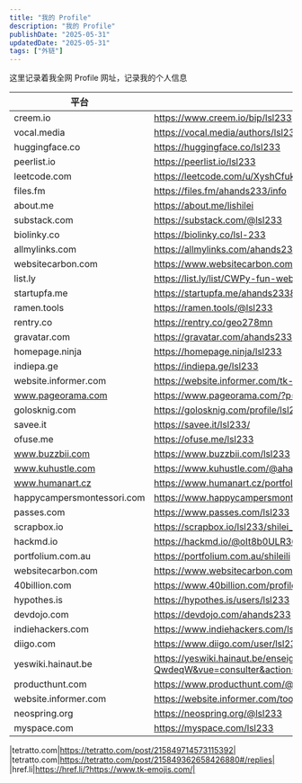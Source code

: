 ```yaml
---
title: "我的 Profile"
description: "我的 Profile"
publishDate: "2025-05-31"
updatedDate: "2025-05-31"
tags: ["外链"]
---
```


这里记录着我全网 Profile 网址，记录我的个人信息

| 平台                       | 地址                                                                                                              |
| -------------------------- | ----------------------------------------------------------------------------------------------------------------- |
| creem.io                   | https://www.creem.io/bip/lsl233                                                                                   |
| vocal.media                | https://vocal.media/authors/lsl233                                                                                |
| huggingface.co             | https://huggingface.co/lsl233                                                                                     |
| peerlist.io                | https://peerlist.io/lsl233                                                                                        |
| leetcode.com               | https://leetcode.com/u/XyshCfukKB                                                                                 |
| files.fm                   | https://files.fm/ahands233/info                                                                                   |
| about.me                   | https://about.me/lishilei                                                                                         |
| substack.com               | https://substack.com/@lsl233                                                                                      |
| biolinky.co                | https://biolinky.co/lsl-233                                                                                       |
| allmylinks.com             | https://allmylinks.com/ahands233                                                                                  |
| websitecarbon.com          | https://www.websitecarbon.com/website/tk-emojis-com/                                                              |
| list.ly                    | https://list.ly/list/CWPy-fun-website                                                                             |
| startupfa.me               | https://startupfa.me/ahands233837                                                                                 |
| ramen.tools                | https://ramen.tools/@lsl233                                                                                       |
| rentry.co                  | https://rentry.co/geo278mn                                                                                        |
| gravatar.com               | https://gravatar.com/ahands233                                                                                    |
| homepage.ninja             | https://homepage.ninja/lsl233                                                                                     |
| indiepa.ge                 | https://indiepa.ge/lsl233                                                                                         |
| website.informer.com       | https://website.informer.com/tk-emojis.com                                                                        |
| www.pageorama.com          | https://www.pageorama.com/?p=tkemojis                                                                             |
| golosknig.com              | https://golosknig.com/profile/lsl233/                                                                             |
| savee.it                   | https://savee.it/lsl233/                                                                                          |
| ofuse.me                   | https://ofuse.me/lsl233                                                                                           |
| www.buzzbii.com            | https://www.buzzbii.com/lsl233                                                                                    |
| www.kuhustle.com           | https://www.kuhustle.com/@ahands233                                                                               |
| www.humanart.cz            | https://www.humanart.cz/portfolio/lsl233/                                                                         |
| happycampersmontessori.com | https://www.happycampersmontessori.com/profile/ahands23334893/profile                                             |
| passes.com                 | https://www.passes.com/lsl233                                                                                     |
| scrapbox.io                | https://scrapbox.io/lsl233/shilei_li                                                                              |
| hackmd.io                  | https://hackmd.io/@oIt8b0ULR3648lg6HT5eSg/HJsQmjqrle                                                              |
| portfolium.com.au          | https://portfolium.com.au/shileili                                                                                |
| websitecarbon.com          | https://www.websitecarbon.com/website/blurimg-net/                                                                |
| 40billion.com              | https://www.40billion.com/profile/379959755                                                                       |
| hypothes.is                | https://hypothes.is/users/lsl233                                                                                  |
| devdojo.com                | https://devdojo.com/ahands233                                                                                     |
| indiehackers.com           | https://www.indiehackers.com/lsl233                                                                               |
| diigo.com                  | https://www.diigo.com/user/lsl233                                                                                 |
| yeswiki.hainaut.be         | https://yeswiki.hainaut.be/enseignement1/?QwdeqW&vue=consulter&action=voir_fiche&id_fiche=QwdeqW&message=modif_ok |
| producthunt.com            | https://www.producthunt.com/@lsl233                                                                               |
| website.informer.com       | https://website.informer.com/toolify100.com                                                                       |
| neospring.org              | https://neospring.org/@lsl233                                                                                     |
| myspace.com                | https://myspace.com/lsl233                                                                                        |

|tetratto.com|https://tetratto.com/post/215849714573115392|
|tetratto.com|https://tetratto.com/post/215849362658426880#/replies|
|href.li|https://href.li/?https://www.tk-emojis.com/|